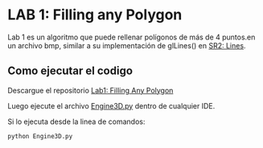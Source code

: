 # LAB 1: Filling any Polygon

Lab 1 es un algoritmo que puede rellenar polígonos de más de 4 puntos.en un archivo bmp, similar a su implementación de glLines() en [SR2: Lines](https://github.com/juanferdeleon/SR2-Lines).

## Como ejecutar el codigo

Descargue el repositorio [Lab1: Filling Any Polygon](https://github.com/juanferdeleon/Lab1-Filling-Any-Polygon)

Luego ejecute el archivo [Engine3D.py](/Engine3D.py) dentro de cualquier IDE.

Si lo ejecuta desde la linea de comandos:

```bash
python Engine3D.py
```
